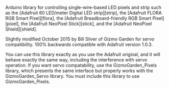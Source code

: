 Arduino library for controlling single-wire-based LED pixels and strip such as the [Adafruit 60 LED/meter Digital LED strip][strip], the [Adafruit FLORA RGB Smart Pixel][flora], the [Adafruit Breadboard-friendly RGB Smart Pixel][pixel], the [Adafruit NeoPixel Stick][stick], and the [Adafruit NeoPixel Shield][shield].

Slightly modified October 2015 by Bill Silver of Gizmo Garden for servo compatibility. 100% backwards compatible with Adafruit version 1.0.3.

You can use this library exactly as you use the Adafruit original, and it will behave exactly the same way, including the interference with servo operation. If you want servo compatability, use the GizmoGarden_Pixels library, which presents the same interface but properly works with the GizmoGarden_Servo library. You must include this library to use GizmoGarden_Pixels.
